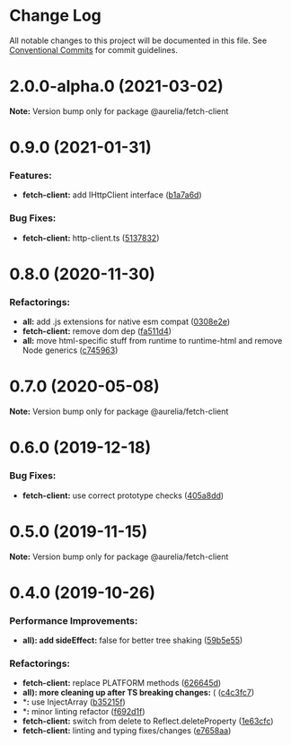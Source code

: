 # Change Log

All notable changes to this project will be documented in this file.
See [Conventional Commits](https://conventionalcommits.org) for commit guidelines.

<a name="2.0.0-alpha.0"></a>
# 2.0.0-alpha.0 (2021-03-02)

**Note:** Version bump only for package @aurelia/fetch-client

<a name="0.9.0"></a>
# 0.9.0 (2021-01-31)

### Features:

* **fetch-client:** add IHttpClient interface ([b1a7a6d](https://github.com/aurelia/aurelia/commit/b1a7a6d))


### Bug Fixes:

* **fetch-client:** http-client.ts ([5137832](https://github.com/aurelia/aurelia/commit/5137832))

<a name="0.8.0"></a>
# 0.8.0 (2020-11-30)

### Refactorings:

* **all:** add .js extensions for native esm compat ([0308e2e](https://github.com/aurelia/aurelia/commit/0308e2e))
* **fetch-client:** remove dom dep ([fa511d4](https://github.com/aurelia/aurelia/commit/fa511d4))
* **all:** move html-specific stuff from runtime to runtime-html and remove Node generics ([c745963](https://github.com/aurelia/aurelia/commit/c745963))

<a name="0.7.0"></a>
# 0.7.0 (2020-05-08)

**Note:** Version bump only for package @aurelia/fetch-client

<a name="0.6.0"></a>
# 0.6.0 (2019-12-18)

### Bug Fixes:

* **fetch-client:** use correct prototype checks ([405a8dd](https://github.com/aurelia/aurelia/commit/405a8dd))

<a name="0.5.0"></a>
# 0.5.0 (2019-11-15)

**Note:** Version bump only for package @aurelia/fetch-client

<a name="0.4.0"></a>
# 0.4.0 (2019-10-26)

### Performance Improvements:

* **all): add sideEffect:** false for better tree shaking ([59b5e55](https://github.com/aurelia/aurelia/commit/59b5e55))


### Refactorings:

* **fetch-client:** replace PLATFORM methods ([626645d](https://github.com/aurelia/aurelia/commit/626645d))
* **all): more cleaning up after TS breaking changes:** ( ([c4c3fc7](https://github.com/aurelia/aurelia/commit/c4c3fc7))
* ***:** use InjectArray ([b35215f](https://github.com/aurelia/aurelia/commit/b35215f))
* ***:** minor linting refactor ([f692d1f](https://github.com/aurelia/aurelia/commit/f692d1f))
* **fetch-client:** switch from delete to     Reflect.deleteProperty ([1e63cfc](https://github.com/aurelia/aurelia/commit/1e63cfc))
* **fetch-client:** linting and typing fixes/changes ([e7658aa](https://github.com/aurelia/aurelia/commit/e7658aa))

